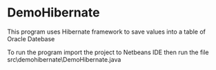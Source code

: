 # DemoHibernate
This program uses Hibernate framework to save values into a table of Oracle Datebase

To run the program import the project to Netbeans IDE then run the file src\demohibernate\DemoHibernate.java

